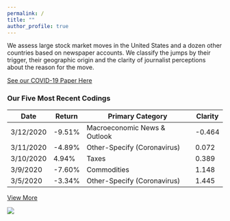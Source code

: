```yaml
---
permalink: /
title: ""
author_profile: true
---
```


<p>We assess large stock market moves in the United States and a dozen other countries based on newspaper accounts. We classify the jumps by their trigger, their geographic origin and the clarity of journalist perceptions about the reason for the move.</p>

<a href="https://stockjumpswebsite.github.io/stockjumps/files/COVIDMarketReaction.pdf" target="_blank">See our COVID-19 Paper Here</a> 

<h3>Our Five Most Recent Codings</h3>
<table>
  <thead>
    <tr>
      <th>Date</th>
      <th>Return</th>
      <th>Primary Category</th>
      <th>Clarity</th>
    </tr>
  </thead>
    <tr>
      <td>3/12/2020</td>
      <td>-9.51%</td>
      <td>Macroeconomic News & Outlook</td>
      <td>-0.464</td>
    </tr>
    <tr>
      <td>3/11/2020</td>
      <td>-4.89%</td>
      <td>Other-Specify (Coronavirus)</td>
      <td>0.072</td>
    </tr>
    <tr>
      <td>3/10/2020</td>
      <td>4.94%</td>
      <td>Taxes</td>
      <td>0.389</td>
    </tr>
        <tr>
      <td>3/9/2020</td>
      <td>-7.60%</td>
      <td>Commodities</td>
      <td> 1.148</td>
    </tr>
      <tr>
      <td>3/5/2020</td>
      <td>-3.34%</td>
      <td>Other-Specify (Coronavirus)</td>
      <td> 1.445 </td>
    </tr>
  </table>
  <a href="https://docs.google.com/spreadsheets/d/1BtWwJ-DSvbxsfPoDShWBvEgVbbt65C1g5qiDQST4Sic/edit#gid=1174245246" target="_blank">View More</a>

<a href='https://docs.google.com/spreadsheets/d/1BtWwJ-DSvbxsfPoDShWBvEgVbbt65C1g5qiDQST4Sic/edit#gid=1174245246'><img src='https://stockjumpswebsite.github.io/stockjumps/files/fig1v2.png'></a> 
  


